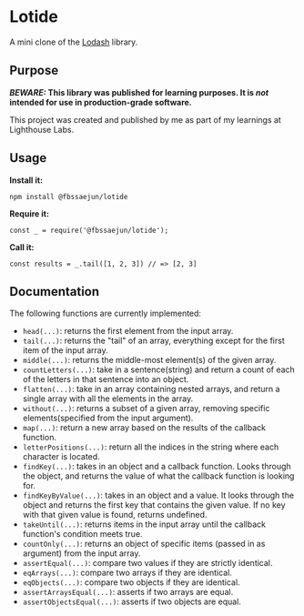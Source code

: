 # Lotide

A mini clone of the [Lodash](https://lodash.com) library.

## Purpose

**_BEWARE:_ This library was published for learning purposes. It is _not_ intended for use in production-grade software.**

This project was created and published by me as part of my learnings at Lighthouse Labs. 

## Usage

**Install it:**

`npm install @fbssaejun/lotide`

**Require it:**

`const _ = require('@fbssaejun/lotide');`

**Call it:**

`const results = _.tail([1, 2, 3]) // => [2, 3]`

## Documentation

The following functions are currently implemented:

* `head(...)`: returns the first element from the input array.
* `tail(...)`: returns the "tail" of an array, everything except for the first item of the input array.
* `middle(...)`: returns the middle-most element(s) of the given array.
* `countLetters(...)`: take in a sentence(string) and return a count of each of the letters in that sentence into an object.
* `flatten(...)`: take in an array containing nested arrays, and return a single array with all the elements in the array.
* `without(...)`: returns a subset of a given array, removing specific elements(specified from the input argument).
* `map(...)`:  return a new array based on the results of the callback function.
* `letterPositions(...)`: return all the indices in the string where each character is located.
* `findKey(...)`: takes in an object and a callback function. Looks through the object, and returns the value of what the callback function is looking for.
* `findKeyByValue(...)`: takes in an object and a value. It looks through the object and returns the first key that contains the given value. If no key with that given value is found, returns undefined.
* `takeUntil(...)`: returns items in the input array until the callback function's condition meets true.
* `countOnly(...)`: returns an object of specific items (passed in as argument) from the input array.
* `assertEqual(...)`: compare two values if they are strictly identical.
* `eqArrays(...)`: compare two arrays if they are identical.
* `eqObjects(...)`: compare two objects if they are identical.
* `assertArraysEqual(...)`: asserts if two arrays are equal.
* `assertObjectsEqual(...)`: asserts if two objects are equal.